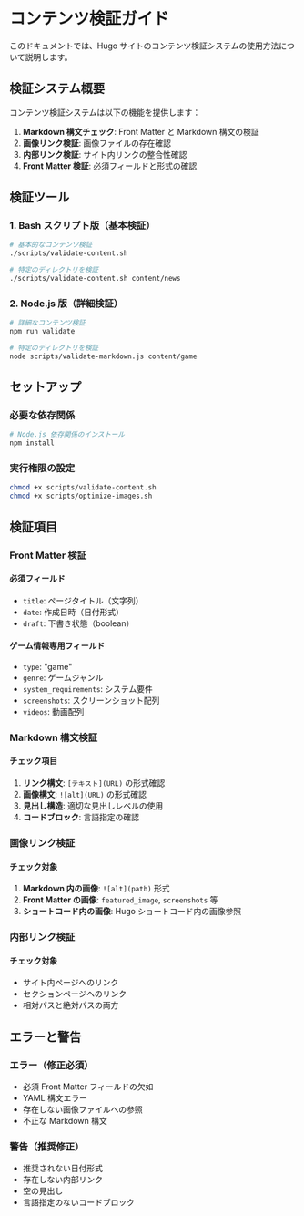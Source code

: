 # コンテンツ検証ガイド

このドキュメントでは、Hugo サイトのコンテンツ検証システムの使用方法について説明します。

## 検証システム概要

コンテンツ検証システムは以下の機能を提供します：

1. **Markdown 構文チェック**: Front Matter と Markdown 構文の検証
2. **画像リンク検証**: 画像ファイルの存在確認
3. **内部リンク検証**: サイト内リンクの整合性確認
4. **Front Matter 検証**: 必須フィールドと形式の確認

## 検証ツール

### 1. Bash スクリプト版（基本検証）

```bash
# 基本的なコンテンツ検証
./scripts/validate-content.sh

# 特定のディレクトリを検証
./scripts/validate-content.sh content/news
```

### 2. Node.js 版（詳細検証）

```bash
# 詳細なコンテンツ検証
npm run validate

# 特定のディレクトリを検証
node scripts/validate-markdown.js content/game
```

## セットアップ

### 必要な依存関係

```bash
# Node.js 依存関係のインストール
npm install
```

### 実行権限の設定

```bash
chmod +x scripts/validate-content.sh
chmod +x scripts/optimize-images.sh
```

## 検証項目

### Front Matter 検証

#### 必須フィールド

-   `title`: ページタイトル（文字列）
-   `date`: 作成日時（日付形式）
-   `draft`: 下書き状態（boolean）

#### ゲーム情報専用フィールド

-   `type`: "game"
-   `genre`: ゲームジャンル
-   `system_requirements`: システム要件
-   `screenshots`: スクリーンショット配列
-   `videos`: 動画配列

### Markdown 構文検証

#### チェック項目

1. **リンク構文**: `[テキスト](URL)` の形式確認
2. **画像構文**: `![alt](URL)` の形式確認
3. **見出し構造**: 適切な見出しレベルの使用
4. **コードブロック**: 言語指定の確認

### 画像リンク検証

#### チェック対象

1. **Markdown 内の画像**: `![alt](path)` 形式
2. **Front Matter の画像**: `featured_image`, `screenshots` 等
3. **ショートコード内の画像**: Hugo ショートコード内の画像参照

### 内部リンク検証

#### チェック対象

-   サイト内ページへのリンク
-   セクションページへのリンク
-   相対パスと絶対パスの両方

## エラーと警告

### エラー（修正必須）

-   必須 Front Matter フィールドの欠如
-   YAML 構文エラー
-   存在しない画像ファイルへの参照
-   不正な Markdown 構文

### 警告（推奨修正）

-   推奨されない日付形式
-   存在しない内部リンク
-   空の見出し
-   言語指定のないコードブロック
